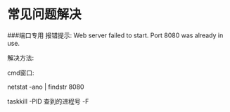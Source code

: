# 常见问题解决
###端口专用
报错提示:
Web server failed to start. Port 8080 was already in use.

解决方法:

cmd窗口:

netstat -ano | findstr 8080

taskkill -PID 查到的进程号 -F
